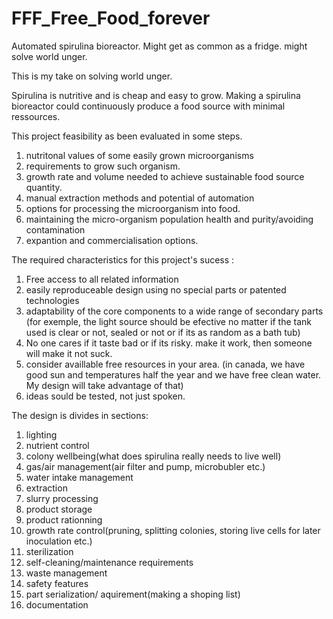 # FFF_Free_Food_forever
 Automated spirulina bioreactor. Might get as common as a fridge. might solve world unger.

This is my take on solving world unger. 

Spirulina is nutritive and is cheap and easy to grow. Making a spirulina bioreactor could continuously produce a food source with minimal ressources. 

This project feasibility as been evaluated in some steps. 
1. nutritonal values of some easily grown microorganisms
2. requirements to grow such organism.
3. growth rate and volume needed to achieve sustainable food source quantity. 
4. manual extraction methods and potential of automation
5. options for processing the microorganism into food.
6. maintaining the micro-organism population health and purity/avoiding contamination
7. expantion and commercialisation options. 

The required characteristics for this project's sucess : 
1. Free access to all related information
2. easily reproduceable design using no special parts or patented technologies
3. adaptability of the core components to a wide range of secondary parts (for exemple, the light source should be efective no matter if the tank used is clear or not, sealed or not or if its as random as a bath tub) 
4. No one cares if it taste bad or if its risky. make it work, then someone will make it not suck.
5. consider availlable free resources in your area. (in canada, we have good sun and temperatures half the year and we have free clean water. My design will take advantage of that)
6. ideas sould be tested, not just spoken.

The design is divides in sections: 
1. lighting
2. nutrient control
3. colony wellbeing(what does spirulina really needs to live well)
4. gas/air management(air filter and pump, microbubler etc.)
5. water intake management
6. extraction 
7. slurry processing
8. product storage 
9. product rationning
10. growth rate control(pruning, splitting colonies, storing live cells for later inoculation etc.)
11. sterilization
12. self-cleaning/maintenance requirements
13. waste management
14. safety features
15. part serialization/ aquirement(making a shoping list)
16. documentation 
